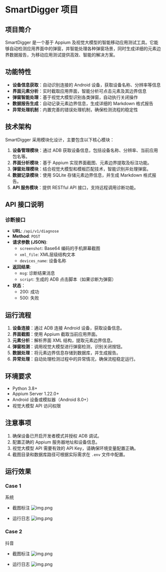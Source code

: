# SmartDigger 项目

## 项目简介

SmartDigger 是一个基于 Appium 及视觉大模型的智能移动应用测试工具。它能够自动检测应用界面中的弹窗，并智能处理各种弹窗场景，同时生成详细的元素边界数据报告，为移动应用测试提供高效、智能的解决方案。

## 功能特性

- **设备信息获取**：自动识别连接的 Android 设备，获取设备名称、分辨率等信息
- **界面元素分析**：实时截取应用界面，智能分析可点击元素及其边界信息
- **弹窗智能处理**：基于视觉大模型识别各类弹窗，自动执行关闭操作
- **数据报告生成**：自动记录元素边界信息，生成详细的 Markdown 格式报告
- **异常处理机制**：内置完善的错误处理机制，确保检测流程的稳定性

## 技术架构

SmartDigger 采用模块化设计，主要包含以下核心模块：

1. **设备管理模块**：通过 ADB 获取设备信息，包括设备名称、分辨率、当前应用包名等。
2. **界面分析模块**：基于 Appium 实现界面截图、元素边界提取及标注功能。
3. **弹窗处理模块**：结合视觉大模型和模板匹配技术，智能识别并处理弹窗。
4. **数据记录模块**：使用 SQLite 存储元素边界信息，并生成 Markdown 格式报告。
5. **API 服务模块**：提供 RESTful API 接口，支持远程调用诊断功能。

## API 接口说明

### 诊断接口

- **URL**: `/api/v1/diagnose`
- **Method**: `POST`
- **请求参数 (JSON)**:
    - `screenshot`: Base64 编码的手机屏幕截图
    - `xml_file`: XML层级结构文本
    - `devices_name`: 设备名称
- **返回结果**:
    - `msg`: 诊断结果消息
    - `script`: 生成的 ADB 点击脚本（如果诊断为弹窗）
- **状态**：
    - 200: 成功
    - 500: 失败


## 运行流程

1. **设备连接**：通过 ADB 连接 Android 设备，获取设备信息。
2. **界面截图**：使用 Appium 截取当前应用界面。
3. **元素分析**：解析界面 XML 结构，提取元素边界信息。
4. **弹窗检测**：调用视觉大模型进行弹窗检测，识别关闭按钮。
5. **数据处理**：将元素边界信息存储到数据库，并生成报告。
6. **异常处理**：自动处理检测过程中的异常情况，确保流程稳定运行。

## 环境要求

- Python 3.8+
- Appium Server 1.22.0+
- Android 设备或模拟器（Android 8.0+）
- 视觉大模型 API 访问权限

## 注意事项

1. 确保设备已开启开发者模式并授权 ADB 调试。
2. 配置正确的 Appium 服务器地址和设备信息。
3. 视觉大模型 API 需要有效的 API Key，请确保环境变量配置正确。
4. 截图目录和数据库路径可根据实际需求在 `.env` 文件中配置。

## 运行效果

### Case 1

系统

- 截图标注
  ![img.png](doc/case-1-img.png)

- 运行日志
  ![img.png](doc/case-1-log.png)

### Case 2

抖音

- 截图标注
  ![img.png](doc/case-2-img.png)

- 运行日志
  ![img.png](doc/case-2-log.png)